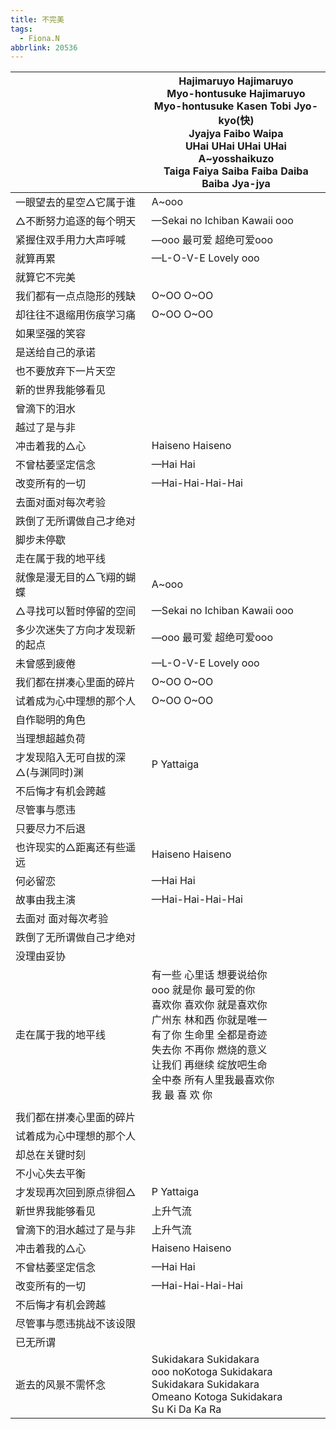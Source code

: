 ```yaml
---
title: 不完美
tags:
  - Fiona.N
abbrlink: 20536
---
```


|      |Hajimaruyo Hajimaruyo<br>Myo-hontusuke Hajimaruyo<br>Myo-hontusuke Kasen Tobi Jyo-kyo(快)<br>Jyajya Faibo Waipa<br>UHai UHai UHai UHai<br>A~yosshaikuzo<br>Taiga Faiya Saiba Faiba Daiba Baiba Jya-jya|
|--|--|
|一眼望去的星空△它属于谁|A~ooo|
|△不断努力追逐的每个明天|—Sekai no Ichiban Kawaii ooo|
|紧握住双手用力大声呼喊|—ooo 最可爱 超绝可爱ooo|
|就算再累|—L-O-V-E Lovely ooo|
|就算它不完美|      |
|我们都有一点点隐形的残缺|O~OO O~OO|
|却往往不退缩用伤痕学习痛|O~OO O~OO|
|如果坚强的笑容|      |
|是送给自己的承诺|      |
|也不要放弃下一片天空|      |
|新的世界我能够看见|      |
|曾滴下的泪水|      |
|越过了是与非|      |
|冲击着我的△心|Haiseno Haiseno |
|不曾枯萎坚定信念|—Hai Hai|
|改变所有的一切|—Hai-Hai-Hai-Hai|
|去面对面对每次考验|      |
|跌倒了无所谓做自己才绝对|      |
|脚步未停歇|      |
|走在属于我的地平线|      |
|就像是漫无目的△飞翔的蝴蝶|A~ooo|
|△寻找可以暂时停留的空间|—Sekai no Ichiban Kawaii ooo|
|多少次迷失了方向才发现新的起点|—ooo 最可爱 超绝可爱ooo|
|未曾感到疲倦|—L-O-V-E Lovely ooo|
|我们都在拼凑心里面的碎片|O~OO O~OO|
|试着成为心中理想的那个人|O~OO O~OO|
|自作聪明的角色|      |
|当理想超越负荷|      |
|才发现陷入无可自拔的深△(与渊同时)渊|P Yattaiga|
|不后悔才有机会跨越|      |
|尽管事与愿违|      |
|只要尽力不后退|      |
|也许现实的△距离还有些遥远|Haiseno Haiseno |
|何必留恋|—Hai Hai|
|故事由我主演|—Hai-Hai-Hai-Hai|
|去面对 面对每次考验|      |
|跌倒了无所谓做自己才绝对|      |
|没理由妥协|      |
|走在属于我的地平线|有一些 心里话 想要说给你<br>ooo 就是你 最可爱的你<br>喜欢你 喜欢你 就是喜欢你<br>广州东 林和西 你就是唯一<br>有了你 生命里 全都是奇迹<br>失去你 不再你 燃烧的意义<br>让我们 再继续 绽放吧生命<br>全中泰 所有人里我最喜欢你<br>我 最 喜 欢 你|
|      |      |
|我们都在拼凑心里面的碎片|      |
|试着成为心中理想的那个人|      |
|却总在关键时刻|      |
|不小心失去平衡|      |
|才发现再次回到原点徘徊△|P Yattaiga|
|新世界我能够看见|上升气流|
|曾滴下的泪水越过了是与非|上升气流|
|冲击着我的△心|Haiseno Haiseno |
|不曾枯萎坚定信念|—Hai Hai|
|改变所有的一切|—Hai-Hai-Hai-Hai|
|不后悔才有机会跨越|      |
|尽管事与愿违挑战不该设限|      |
|已无所谓|      |
|逝去的风景不需怀念|Sukidakara Sukidakara<br>ooo noKotoga Sukidakara<br>Sukidakara Sukidakara<br>Omeano Kotoga Sukidakara<br>Su Ki Da Ka Ra<br>|